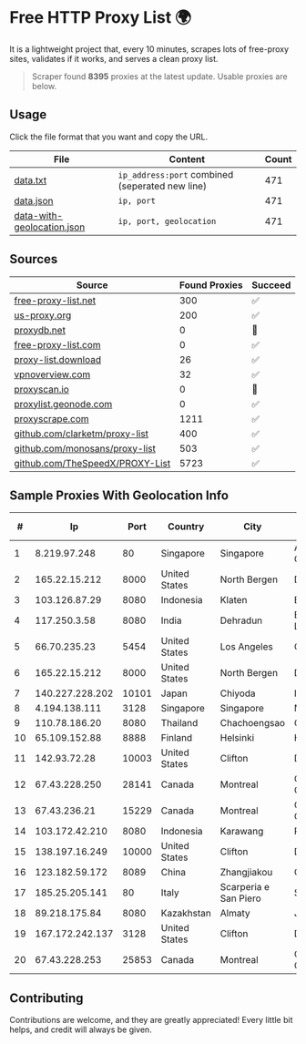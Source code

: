
# Free HTTP Proxy List 🌍

It is a lightweight project that, every 10 minutes, scrapes lots of free-proxy sites, validates if it works, and serves a clean proxy list.


> Scraper found **8395** proxies at the latest update. Usable proxies are below.

## Usage

Click the file format that you want and copy the URL.


|File|Content|Count|
|----|-------|-----|
|[data.txt](https://raw.githubusercontent.com/themiralay/Proxy-List-World/master/data.txt)|`ip_address:port` combined (seperated new line)|471|
|[data.json](https://raw.githubusercontent.com/themiralay/Proxy-List-World/master/data.json)|`ip, port`|471|
|[data-with-geolocation.json](https://raw.githubusercontent.com/themiralay/Proxy-List-World/master/data-with-geolocation.json)|`ip, port, geolocation`|471|

## Sources

|Source|Found Proxies|Succeed|
|------|-------------|-------|
|[free-proxy-list.net](https://free-proxy-list.net)|300|✅|
|[us-proxy.org](https://www.us-proxy.org)|200|✅|
|[proxydb.net](http://proxydb.net)|0|🚫|
|[free-proxy-list.com](https://free-proxy-list.com/?page=&port=&type%5B%5D=http&type%5B%5D=https&up_time=0&search=Search)|0|✅|
|[proxy-list.download](https://www.proxy-list.download/HTTP)|26|✅|
|[vpnoverview.com](https://vpnoverview.com/privacy/anonymous-browsing/free-proxy-servers)|32|✅|
|[proxyscan.io](https://www.proxyscan.io)|0|🚫|
|[proxylist.geonode.com](https://proxylist.geonode.com/api/proxy-list?limit=300&page=1&sort_by=lastChecked&sort_type=desc&protocols=http,https)|0|✅|
|[proxyscrape.com](https://api.proxyscrape.com/v2/?request=displayproxies&protocol=http&timeout=10000&country=all&ssl=all&anonymity=all)|1211|✅|
|[github.com/clarketm/proxy-list](https://raw.githubusercontent.com/clarketm/proxy-list/master/proxy-list-raw.txt)|400|✅|
|[github.com/monosans/proxy-list](https://raw.githubusercontent.com/monosans/proxy-list/main/proxies/http.txt)|503|✅|
|[github.com/TheSpeedX/PROXY-List](https://raw.githubusercontent.com/TheSpeedX/PROXY-List/master/http.txt)|5723|✅|


## Sample Proxies With Geolocation Info

|#|Ip|Port|Country|City|Internet Service Provider|
|-|--|----|-------|----|-------------------------|
|1|8.219.97.248|80|Singapore|Singapore|Alibaba (US) Technology Co., Ltd.|
|2|165.22.15.212|8000|United States|North Bergen|DigitalOcean, LLC|
|3|103.126.87.29|8080|Indonesia|Klaten|BINTANGPERKASAORION|
|4|117.250.3.58|8080|India|Dehradun|Bharat Sanchar Nigam Ltd|
|5|66.70.235.23|5454|United States|Los Angeles|OVH Hosting|
|6|165.22.15.212|8000|United States|North Bergen|DigitalOcean, LLC|
|7|140.227.228.202|10101|Japan|Chiyoda|InfoSphere|
|8|4.194.138.111|3128|Singapore|Singapore|Microsoft Corporation|
|9|110.78.186.20|8080|Thailand|Chachoengsao|CAT-BB|
|10|65.109.152.88|8888|Finland|Helsinki|Hetzner Online GmbH|
|11|142.93.72.28|10003|United States|Clifton|DigitalOcean, LLC|
|12|67.43.228.250|28141|Canada|Montreal|GloboTech Communications|
|13|67.43.236.21|15229|Canada|Montreal|GloboTech Communications|
|14|103.172.42.210|8080|Indonesia|Karawang|PT Media Solusi Sukses|
|15|138.197.16.249|10000|United States|Clifton|DigitalOcean, LLC|
|16|123.182.59.172|8089|China|Zhangjiakou|China Telecom|
|17|185.25.205.141|80|Italy|Scarperia e San Piero|Servereasy Italy|
|18|89.218.175.84|8080|Kazakhstan|Almaty|JSC Kazakhtelecom|
|19|167.172.242.137|3128|United States|Clifton|DigitalOcean, LLC|
|20|67.43.228.253|25853|Canada|Montreal|GloboTech Communications|



## Contributing

Contributions are welcome, and they are greatly appreciated! Every
little bit helps, and credit will always be given.


